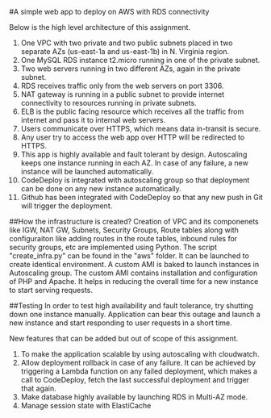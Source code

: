 #A simple web app to deploy on AWS with RDS connectivity

Below is the high level architecture of this assignment.

1. One VPC with two private and two public subnets placed in two separate AZs (us-east-1a and us-east-1b) in N. Virginia region.
2. One MySQL RDS instance t2.micro running in one of the private subnet.
3. Two web servers running in two different AZs, again in the private subnet.
4. RDS receives traffic only from the web servers on port 3306.
5. NAT gateway is running in a public subnet to provide internet connectivity to resources running in private subnets.
6. ELB is the public facing resource which receives all the traffic from internet and pass it to internal web servers.
7. Users communicate over HTTPS, which means data in-transit is secure. 
8. Any user try to access the web app over HTTP will be redirected to HTTPS.
9. This app is highly available and fault tolerant by design. Autoscaling keeps one instance running in each AZ. In case of any failure, a new instance will be launched automatically.
10. CodeDeploy is integrated with autoscaling group so that deployment can be done on any new instance automatically.
11. Github has been integrated with CodeDeploy so that any new push in Git will trigger the deployment.

##How the infrastructure is created?
Creation of VPC and its componenets like IGW, NAT GW, Subnets, Security Groups, Route tables along with configuraiton like adding routes in the route tables, inbound rules for security groups, etc are implemented using Python.
The script "create_infra.py" can be found in the "aws" folder. It can be launched to create identical environment. 
A custom AMI is baked to launch instances in Autoscaling group. The custom AMI contains installation and configuration of PHP and Apache. It helps in reducing the overall time for a new instance to start serving requests.


##Testing
In order to test high availability and fault tolerance, try shutting down one instance manually. Application can bear this outage and launch a new instance and start responding to user requests in a short time.

New features that can be added but out of scope of this assignment.

1. To make the application scalable by using autoscaling with cloudwatch.
2. Allow deployment rollback in case of any failure. It can be achieved by triggering a Lambda function on any failed deployment, which makes a call to CodeDeploy, fetch the last successful deployment and trigger that again.
3. Make database highly available by launching RDS in Multi-AZ mode.
4. Manage session state with ElastiCache
